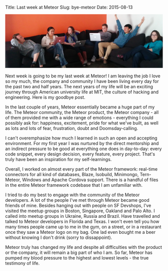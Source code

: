 Title: Last week at Meteor
Slug: bye-meteor
Date: 2015-08-13

![pre new logo](/images/meteor-crew.png)

Next week is going to be my last week at Meteor! I am leaving the job
I love so my much, the company and community I have been living every
day for the past two and half years. The next years of my life will be
an exciting journey through American university life at MIT, the
culture of hacking and engineering. Here is my goodbye post.

In the last couple of years, Meteor essentially became a huge part of
my life. The Meteor community, the Meteor product, the Meteor
company - all of them provided me with a wide range of emotions - everything I
could possibly ask for: happiness, excitement, pride for what we've built,
as well as lots and lots of fear, frustration, doubt and Doomsday-calling.

I can't overemphasize how much I learned in such an open and accepting
environment. For my first year I was nurtured by the direct mentorship
and an indirect pressure to be good at everything one does in day-to-day:
every code snippet, every design decision, every feature, every project.
That's truly have been an inspiration for my self-learnings.

Overall, I worked on almost every part of the Meteor framework:
real-time connectors for all kind of databases, Blaze, Isobuild,
Minimongo, Tern-Meteor, Windows and Apache Cordova support. There is a
handful of files in the entire Meteor framework codebase that I am
unfamiliar with.

I tried to do my best to engage with the community of the Meteor
developers. A lot of the people I've met through Meteor became good
friends of mine. Besides hanging out with people on SF Devshops, I've
visited the meetup groups in Boston, Singapore, Oakland and Palo
Alto. I called into meetup groups in Ukraine, Russia and Brazil.  Have
travelled and talked to Meteor developers in Florida and Texas. I
won't even tell you how many times people came up to me in the gym, on
a street, or in a restaurant once they saw a Meteor logo on my
bag. One lad even bought me a beer without knowing I don't drink
(sorry to dissappoint).

Meteor truly has changed my life and despite all difficulties with the
product or the company, it will remain a big part of who I am. So far,
Meteor has pumped my blood pressure to the highest and lowest levels -
the true testimony of life.
